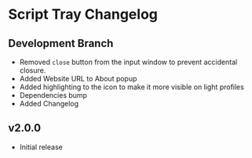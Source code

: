 # Script Tray Changelog

## Development Branch
  - Removed `close` button from the input window to prevent accidental closure.
  - Added Website URL to About popup
  - Added highlighting to the icon to make it more visible on light profiles
  - Dependencies bump
  - Added Changelog

## v2.0.0
  - Initial release
